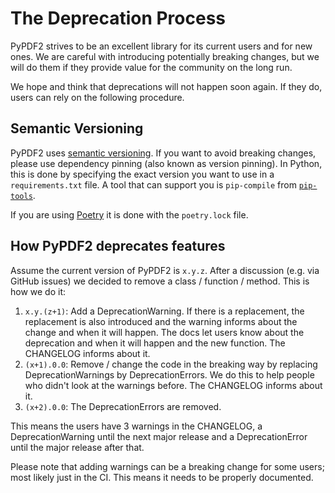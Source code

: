 # The Deprecation Process

PyPDF2 strives to be an excellent library for its current users and for new
ones. We are careful with introducing potentially breaking changes, but we
will do them if they provide value for the community on the long run.

We hope and think that deprecations will not happen soon again. If they do,
users can rely on the following procedure.

## Semantic Versioning

PyPDF2 uses [semantic versioning](https://semver.org/). If you want to avoid
breaking changes, please use dependency pinning (also known as version pinning).
In Python, this is done by specifying the exact version you want to use in a
`requirements.txt` file. A tool that can support you is `pip-compile` from
[`pip-tools`](https://pypi.org/project/pip-tools/).

If you are using [Poetry](https://pypi.org/project/poetry/) it is done with the
`poetry.lock` file.

## How PyPDF2 deprecates features

Assume the current version of PyPDF2 is `x.y.z`. After a discussion (e.g. via
GitHub issues) we decided to remove a class / function / method. This is how
we do it:

1. `x.y.(z+1)`: Add a DeprecationWarning. If there is a replacement,
   the replacement is also introduced and the warning informs about the change
   and when it will happen.
   The docs let users know about the deprecation and when it will happen and the new function.
   The CHANGELOG informs about it.
2. `(x+1).0.0`: Remove / change the code in the breaking way by replacing
   DeprecationWarnings by DeprecationErrors.
   We do this to help people who didn't look at the warnings before.
   The CHANGELOG informs about it.
3. `(x+2).0.0`: The DeprecationErrors are removed.

This means the users have 3 warnings in the CHANGELOG, a DeprecationWarning
until the next major release and a DeprecationError until the major release
after that.

Please note that adding warnings can be a breaking change for some users; most
likely just in the CI.
This means it needs to be properly documented.
